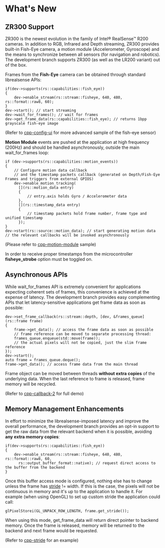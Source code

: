 # What's New

## ZR300 Support

ZR300 is the newest evolution in the family of Intel® RealSense™ R200 cameras. In addition to RGB, Infrared and Depth streaming, ZR300 provides built-in Fish-Eye camera, a motion module (Accelerometer, Gyroscope) and the means to synchronize between all sensors (for navigation and robotics).
The development branch supports ZR300 (as well as the LR200 variant) out of the box.

Frames from the **Fish-Eye** camera can be obtained through standard librealsense APIs:

    if(dev->supports(rs::capabilities::fish_eye))
    {
        dev->enable_stream(rs::stream::fisheye, 640, 480, rs::format::raw8, 60);
    }
    dev->start(); // start streaming
    dev->wait_for_frames(); // wait for frames
    dev->get_frame_data(rs::capabilities::fish_eye); // returns 1bpp grayscale fish-eye image

(Refer to [cpp-config-ui](./../examples/cpp-config-ui.cpp) for more advanced sample of the fish-eye sensor)

**Motion Module** events are pushed at the application at high frequency (200Hz) and should be handled asynchronously, outside the main wait_for_frames loop:

    if (dev->supports(rs::capabilities::motion_events))
    {
        // Configure motion data callback
        // and the timestamp packets callback (generated on Depth/Fish-Eye Frames and triggers from external GPIOS)
        dev->enable_motion_tracking(
          [](rs::motion_data entry)
          {
              // entry.axis holds Gyro / Accelerometer data
          },
          [](rs::timestamp_data entry)
          {
              // timestamp packets hold frame number, frame type and unified timestamp
          });
    }
    dev->start(rs::source::motion_data); // start generating motion data
    // the relevant callbacks will be invoked asynchronously
(Please refer to [cpp-motion-module](./../examples/cpp-motion-module.cpp) sample)

In order to receive proper timestamps from the microcontroller **fisheye_strobe** option must be toggled on.

## Asynchronous APIs

While wait_for_frames API is extremely convenient for applications expecting coherent sets of frames, this convenience is achieved at the expense of latency. The development branch provides easy complementing APIs that let latency-sensitive applications get frame data as soon as possible:

    dev->set_frame_callback(rs::stream::depth, [dev, &frames_queue](rs::frame frame)
    {
        frame->get_data(); // access the frame data as soon as possible
        // frame reference can be moved to separate processing thread:
        frames_queue.enqueue(std::move(frame));
        // the actual pixels will not be copied, just the slim frame reference
    });
    dev->start();
    auto frame = frames_queue.deque();
    frame->get_data(); // access frame data from the main thread

Frame object can be moved between threads **without extra copies** of the underlying data. When the last reference to frame is released, frame memory will be recycled.


(Refer to [cpp-callback-2](./../examples/cpp-callback-2.cpp) for full demo)


## Memory Management Enhancements

In effort to minimize the librealsense-imposed latency and improve the overall performance, the development branch provides an opt-in support to get the raw data from the relevant backend when it is possible, avoiding **any extra memory copies**:

    if(dev->supports(rs::capabilities::fish_eye))
    {
        dev->enable_stream(rs::stream::fisheye, 640, 480, rs::format::raw8, 60,
          rs::output_buffer_format::native); // request direct access to the buffer from the backend
    }

Once this buffer access mode is configured, nothing else has to change unless the frame has  [stride](https://en.wikipedia.org/wiki/Stride_of_an_array) != width. If this is the case, the pixels will not be continuous in memory and it's up to the application to handle it. For example (when using OpenGL) to set up custom stride the application could call:

    glPixelStorei(GL_UNPACK_ROW_LENGTH, frame.get_stride());

When using this mode, get_frame_data will return direct pointer to backend memory. Once the frame is released, memory will be returned to the backend and next frame would be requested.

(Refer to [cpp-stride](./../examples/cpp-stride.cpp) for an example)
